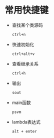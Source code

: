 # 常用快捷键



- 查找某个类源码

  ```
  ctrl+n
  ```

- 快速初始化

  ```
  ctrl+alt+v
  ```

- 查看继承关系

  ```
  ctrl+h
  ```

- 输出

  ```
  sout
  ```

- main函数

  ```
  psvm
  ```


- lambda表达式

  ```
  alt + enter
  ```

  